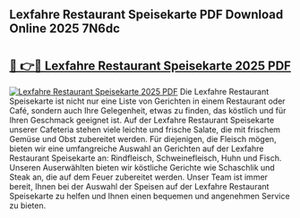 ## Lexfahre Restaurant Speisekarte PDF Download Online 2025 7N6dc

# <h2><a href="http://gc7p1e.nevu.top/?p=Lexfahre+Restaurant+Speisekarte">🔗 👉🔴 Lexfahre Restaurant Speisekarte 2025 PDF</a></h2>

[![Lexfahre Restaurant Speisekarte 2025 PDF](https://i.imgur.com/dBaPXMq.png)](http://gc7p1e.nevu.top/?p=Lexfahre+Restaurant+Speisekarte)
Die Lexfahre Restaurant Speisekarte ist nicht nur eine Liste von Gerichten in einem Restaurant oder Café, sondern auch Ihre Gelegenheit, etwas zu finden, das köstlich und für Ihren Geschmack geeignet ist. Auf der Lexfahre Restaurant Speisekarte unserer Cafeteria stehen viele leichte und frische Salate, die mit frischem Gemüse und Obst zubereitet werden. Für diejenigen, die Fleisch mögen, bieten wir eine umfangreiche Auswahl an Gerichten auf der Lexfahre Restaurant Speisekarte an: Rindfleisch, Schweinefleisch, Huhn und Fisch. Unseren Auserwählten bieten wir köstliche Gerichte wie Schaschlik und Steak an, die auf dem Feuer zubereitet werden. Unser Team ist immer bereit, Ihnen bei der Auswahl der Speisen auf der Lexfahre Restaurant Speisekarte zu helfen und Ihnen einen bequemen und angenehmen Service zu bieten.
